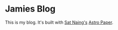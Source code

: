 # Jamies Blog

This is my blog. It's built with [Sat Naing's](https://satnaing.dev) [Astro Paper](https://github.com/satnaing/astro-paper).
